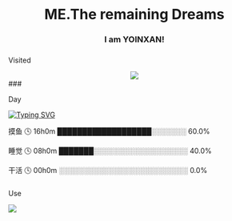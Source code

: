 <br clear="both">

<h1 align="center">ME.The remaining Dreams</h1>

<h3 align="center" color="aqua">I am YOINXAN!</h1>



###




Visited

<div align="center">
  <img src="https://profile-counter.glitch.me/YOINXAN/count.svg?"  />
</div>
###



Day

<a href="https://git.io/typing-svg"><img src="https://readme-typing-svg.demolab.com?font=Fira+Code&pause=1000&vCenter=true&width=435&lines=%E7%99%BD%E5%A4%A9%E6%91%B8%E9%B1%BC;%E6%99%9A%E4%B8%8A%E7%9D%A1%E8%A7%89" alt="Typing SVG" /></a>

摸鱼   🕓 16h0m ███████████████████░░░░░░░  60.0%

睡觉   🕓 08h0m ███████░░░░░░░░░░░░░░░░░░░  40.0%

干活   🕓 00h0m ░░░░░░░░░░░░░░░░░░░░░░░░░░  0.0%



###



Use

<img align="center" src="https://github-readme-stats.vercel.app/api/top-langs/?username=YOINXAN&theme=transparent&hide_border=true&layout=donut-vertical&langs_count=6" />

